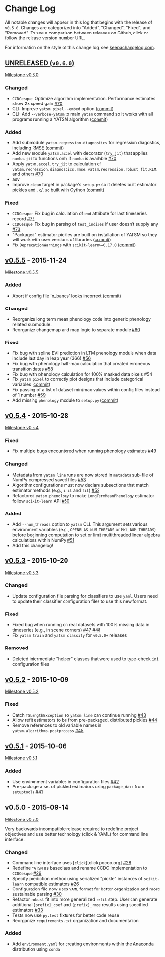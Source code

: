 # Change Log

All notable changes will appear in this log that begins with the release of
`v0.5.0`. Changes are categorized into "Added", "Changed", "Fixed", and "Removed". To see a comparison between releases on Github, click or follow the release version number URL.

For information on the style of this change log, see [keepachangelog.com](http://keepachangelog.com/).

## [UNRELEASED (`v0.6.0`)](https://github.com/ceholden/yatsm/compare/v0.5.5...HEAD)

[Milestone v0.6.0](https://github.com/ceholden/yatsm/milestones/v0.6.0)

### Changed
- `CCDCesque`: Optimize algorithm implementation. Performance estimates show 2x speed gain [#70](https://github.com/ceholden/yatsm/issues/70)
- CLI: Improve `yatsm pixel` `--embed` option ([commit](https://github.com/ceholden/yatsm/commit/b1cf47ff3feeeb93b9f671bccc4379a9da1ad808))
- CLI: Add `--verbose-yatsm` to main `yatsm` command so it works with all programs running a YATSM algorithm ([commit](https://github.com/ceholden/yatsm/commit/772badc980c56d2d5c4185a40bf856bc6875be91))

### Added
- Add submodule `yatsm.regression.diagnostics` for regression diagostics, including RMSE ([commit](https://github.com/ceholden/yatsm/commit/df582d235a6e6c8e114053015a7b7392bee8f570))
- Add new module `yatsm.accel` with decorator (`try_jit`) that applies `numba.jit` to functions only if `numba` is available [#70](https://github.com/ceholden/yatsm/issues/70)
- Apply `yatsm.accel.try_jit` to calculation of `yatsm.regression.diagnostics.rmse`, `yatsm.regression.robust_fit.RLM`, and others [#70](https://github.com/ceholden/yatsm/issues/70)
- asv
- Improve `clean` target in package's `setup.py` so it deletes built estimator pickles and `.c`/`.so` built with Cython ([commit](https://github.com/ceholden/yatsm/commit/bb868922a2f6f2f68c9f71153c4307e8727468cb))

### Fixed
- `CCDCesque`: Fix bug in calculation of `end` attribute for last timeseries record [#72](https://github.com/ceholden/yatsm/issues/72)
- `CCDCesque`: Fix bug in parsing of `test_indices` if user doesn't supply any [#73](https://github.com/ceholden/yatsm/issues/73)
- "Packaged" estimator pickles are built on installation of YATSM so they will work with user versions of libraries ([commit](https://github.com/ceholden/yatsm/commit/d9b4b80c1c70137525abfde7fc7933e34bcf6820))
- Fix `DeprecationWarnings` with `scikit-learn>=0.17.0` ([commit](https://github.com/ceholden/yatsm/commit/29ddd4c0da29904b49fca7e452ee23ca1f938261))

## [v0.5.5](https://github.com/ceholden/yatsm/compare/v0.5.4...v0.5.5) - 2015-11-24

[Milestone v0.5.5](https://github.com/ceholden/yatsm/milestones/v0.5.5)

### Added
- Abort if config file 'n_bands' looks incorrect ([commit](https://github.com/ceholden/yatsm/commit/01a6adec1fcd567c194e28b98fa488c13cdbdd45))

### Changed
- Reorganize long term mean phenology code into generic phenology related submodule.
- Reorganize changemap and map logic to separate module [#60](https://github.com/ceholden/yatsm/issues/60)

### Fixed
- Fix bug with spline EVI prediction in LTM phenology module when data include last day in leap year (366) [#56](https://github.com/ceholden/yatsm/issues/56)
- Fix bug with phenology half-max calculation that created erroneous transition dates [#58](https://github.com/ceholden/yatsm/issues/58)
- Fix bug with phenology calculation for 100% masked data pixels [#54](https://github.com/ceholden/yatsm/issues/54)
- Fix `yatsm pixel` to correctly plot designs that include categorical variables ([commit](https://github.com/ceholden/yatsm/commit/966edd8b4a95e3c19d677eb71e2b76a155911d88))
- Fix passing of a list of dataset min/max values within config files instead of 1 number [#59](https://github.com/ceholden/yatsm/issues/59)
- Add missing `phenology` module to `setup.py` ([commit](https://github.com/ceholden/yatsm/commit/9d49d737316b34d2465b18db55647d7104d17758))


## [v0.5.4](https://github.com/ceholden/yatsm/compare/v0.5.3...v0.5.4) - 2015-10-28

[Milestone v0.5.4](https://github.com/ceholden/yatsm/milestones/v0.5.4)

### Fixed
- Fix multiple bugs encountered when running phenology estimates [#49](https://github.com/ceholden/yatsm/issues/49)

### Changed
- Metadata from `yatsm line` runs are now stored in `metadata` sub-file of NumPy compressed saved files [#53](https://github.com/ceholden/yatsm/issues/53)
- Algorithm configurations must now declare subsections that match estimator methods (e.g., `init` and `fit`) [#52](https://github.com/ceholden/yatsm/issues/52)
- Refactored `yatsm.phenology` to make `LongTermMeanPhenology` estimator follow `scikit-learn` API [#50](https://github.com/ceholden/yatsm/issues/50)

### Added
- Add `--num_threads` option to `yatsm` CLI. This argument sets various environment variables (e.g., `OPENBLAS_NUM_THREADS` or `MKL_NUM_THREADS`) before beginning computation to set or limit multithreaded linear algebra calculations within NumPy [#51](https://github.com/ceholden/yatsm/issues/51)
- Add this changelog!

## [v0.5.3](https://github.com/ceholden/yatsm/compare/v0.5.2...v0.5.3) - 2015-10-20

[Milestone v0.5.3](https://github.com/ceholden/yatsm/milestones/v0.5.3)

### Changed
- Update configuration file parsing for classifiers to use `yaml`. Users need to update their classifier configuration files to use this new format.

### Fixed
- Fixed bug when running on real datasets with 100% missing data in timeseries (e.g., in scene corners) [#47](https://github.com/ceholden/yatsm/issues/47) [#48](https://github.com/ceholden/yatsm/issues/48)
- Fix `yatsm train` and `yatsm classify` for `v0.5.0+` releases

### Removed
- Deleted intermediate "helper" classes that were used to type-check `ini` configuration files

## [v0.5.2](https://github.com/ceholden/yatsm/compare/v0.5.1...v0.5.2) - 2015-10-09

[Milestone v0.5.2](https://github.com/ceholden/yatsm/milestones/v0.5.2)

### Fixed
- Catch `TSLengthException` so `yatsm line` can continue running [#43](https://github.com/ceholden/yatsm/issues/43)
- Allow refit estimators to be from pre-packaged, distributed pickles [#44](https://github.com/ceholden/yatsm/issues/44)
- Remove references to old variable names in `yatsm.algorithms.postprocess` [#45](https://github.com/ceholden/yatsm/issues/45)

## [v0.5.1](https://github.com/ceholden/yatsm/compare/v0.5.0...v0.5.1) - 2015-10-06

[Milestone v0.5.1](https://github.com/ceholden/yatsm/milestones/v0.5.1)

### Added
- Use environment variables in configuration files [#42](https://github.com/ceholden/yatsm/issues/42)
- Pre-package a set of pickled estimators using `package_data` from `setuptools` [#41](https://github.com/ceholden/yatsm/issues/41)

## v0.5.0 - 2015-09-14

[Milestone v0.5.0](https://github.com/ceholden/yatsm/milestones/v0.5.0)

Very backwards incompatible release required to redefine project objectives and
use better technology (click & YAML) for command line interface.

### Changed
- Command line interface uses [`click`][click.pocoo.org] [#28](https://github.com/ceholden/yatsm/issues/28)
- Redefine `YATSM` as baseclass and rename CCDC implementation to `CCDCesque` [#29](https://github.com/ceholden/yatsm/issues/28)
- Specify prediction method using serialized "pickle" instances of `scikit-learn` compatible estimators [#26](https://github.com/ceholden/yatsm/issues/26)
- Configuration file now uses `YAML` format for better organization and more sustainable parsing [#30](https://github.com/ceholden/yatsm/issues/30)
- Refactor `robust` fit into more generalized `refit` step. User can generate additional `[prefix]_coef` and `[prefix]_rmse` results using specified estimators [#33](https://github.com/ceholden/yatsm/issues/33)
- Tests now use `py.test` fixtures for better code reuse
- Reorganize `requirements.txt` organization and documentation

### Added
- Add `environment.yaml` for creating environments within the [Anaconda](https://www.continuum.io/downloads) distribution using `conda`
